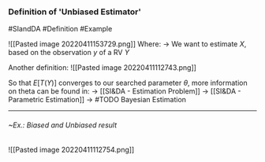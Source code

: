 ### Definition of 'Unbiased Estimator'
#SIandDA #Definition #Example 

![[Pasted image 20220411153729.png]]
Where:
-> We want to estimate $X$, based on the observation $y$ of a RV $Y$

Another definition:
![[Pasted image 20220411112743.png]]

 So that $E[T(Y)]$ converges to our searched parameter $\theta$, more information on theta can be found in:
-> [[SI&DA - Estimation Problem]]
-> [[SI&DA - Parametric Estimation]]
-> #TODO Bayesian Estimation

---
###### ~Ex.: Biased and Unbiased result
![[Pasted image 20220411112754.png]]
